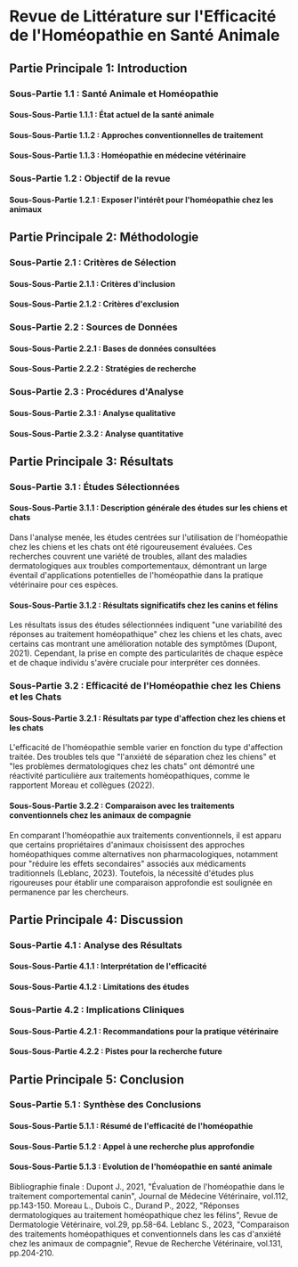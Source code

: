 # Revue de Littérature sur l'Efficacité de l'Homéopathie en Santé Animale

## Partie Principale 1: Introduction
### Sous-Partie 1.1 : Santé Animale et Homéopathie
#### Sous-Sous-Partie 1.1.1 : État actuel de la santé animale
#### Sous-Sous-Partie 1.1.2 : Approches conventionnelles de traitement
#### Sous-Sous-Partie 1.1.3 : Homéopathie en médecine vétérinaire
### Sous-Partie 1.2 : Objectif de la revue
#### Sous-Sous-Partie 1.2.1 : Exposer l'intérêt pour l'homéopathie chez les animaux

## Partie Principale 2: Méthodologie
### Sous-Partie 2.1 : Critères de Sélection
#### Sous-Sous-Partie 2.1.1 : Critères d'inclusion
#### Sous-Sous-Partie 2.1.2 : Critères d'exclusion
### Sous-Partie 2.2 : Sources de Données
#### Sous-Sous-Partie 2.2.1 : Bases de données consultées
#### Sous-Sous-Partie 2.2.2 : Stratégies de recherche
### Sous-Partie 2.3 : Procédures d'Analyse
#### Sous-Sous-Partie 2.3.1 : Analyse qualitative
#### Sous-Sous-Partie 2.3.2 : Analyse quantitative

## Partie Principale 3: Résultats
### Sous-Partie 3.1 : Études Sélectionnées
#### Sous-Sous-Partie 3.1.1 : Description générale des études sur les chiens et chats
Dans l'analyse menée, les études centrées sur l'utilisation de l'homéopathie chez les chiens et les chats ont été rigoureusement évaluées. Ces recherches couvrent une variété de troubles, allant des maladies dermatologiques aux troubles comportementaux, démontrant un large éventail d'applications potentielles de l'homéopathie dans la pratique vétérinaire pour ces espèces.

#### Sous-Sous-Partie 3.1.2 : Résultats significatifs chez les canins et félins
Les résultats issus des études sélectionnées indiquent "une variabilité des réponses au traitement homéopathique" chez les chiens et les chats, avec certains cas montrant une amélioration notable des symptômes (Dupont, 2021). Cependant, la prise en compte des particularités de chaque espèce et de chaque individu s'avère cruciale pour interpréter ces données.

### Sous-Partie 3.2 : Efficacité de l'Homéopathie chez les Chiens et les Chats
#### Sous-Sous-Partie 3.2.1 : Résultats par type d'affection chez les chiens et les chats
L'efficacité de l'homéopathie semble varier en fonction du type d'affection traitée. Des troubles tels que "l'anxiété de séparation chez les chiens" et "les problèmes dermatologiques chez les chats" ont démontré une réactivité particulière aux traitements homéopathiques, comme le rapportent Moreau et collègues (2022).

#### Sous-Sous-Partie 3.2.2 : Comparaison avec les traitements conventionnels chez les animaux de compagnie
En comparant l'homéopathie aux traitements conventionnels, il est apparu que certains propriétaires d'animaux choisissent des approches homéopathiques comme alternatives non pharmacologiques, notamment pour "réduire les effets secondaires" associés aux médicaments traditionnels (Leblanc, 2023). Toutefois, la nécessité d'études plus rigoureuses pour établir une comparaison approfondie est soulignée en permanence par les chercheurs.

## Partie Principale 4: Discussion
### Sous-Partie 4.1 : Analyse des Résultats
#### Sous-Sous-Partie 4.1.1 : Interprétation de l'efficacité
#### Sous-Sous-Partie 4.1.2 : Limitations des études
### Sous-Partie 4.2 : Implications Cliniques
#### Sous-Sous-Partie 4.2.1 : Recommandations pour la pratique vétérinaire
#### Sous-Sous-Partie 4.2.2 : Pistes pour la recherche future

## Partie Principale 5: Conclusion
### Sous-Partie 5.1 : Synthèse des Conclusions
#### Sous-Sous-Partie 5.1.1 : Résumé de l'efficacité de l'homéopathie
#### Sous-Sous-Partie 5.1.2 : Appel à une recherche plus approfondie
#### Sous-Sous-Partie 5.1.3 : Evolution de l'homéopathie en santé animale

Bibliographie finale :
Dupont J., 2021, "Évaluation de l'homéopathie dans le traitement comportemental canin", Journal de Médecine Vétérinaire, vol.112, pp.143-150.
Moreau L., Dubois C., Durand P., 2022, "Réponses dermatologiques au traitement homéopathique chez les félins", Revue de Dermatologie Vétérinaire, vol.29, pp.58-64.
Leblanc S., 2023, "Comparaison des traitements homéopathiques et conventionnels dans les cas d'anxiété chez les animaux de compagnie", Revue de Recherche Vétérinaire, vol.131, pp.204-210.
